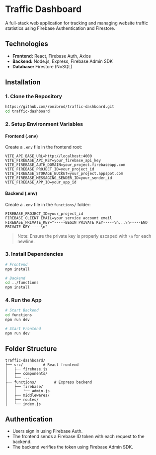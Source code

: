 # Traffic Dashboard

A full-stack web application for tracking and managing website traffic statistics using Firebase Authentication and Firestore.

##  Technologies

- **Frontend:** React, Firebase Auth, Axios
- **Backend:** Node.js, Express, Firebase Admin SDK
- **Database:** Firestore (NoSQL)

##  Installation

### 1. Clone the Repository

```bash
https://github.com/ronibrod/traffic-dashboard.git
cd traffic-dashboard
```

### 2. Setup Environment Variables

#### Frontend (.env)

Create a `.env` file in the frontend root:

```
VITE_API_BASE_URL=http://localhost:4000
VITE_FIREBASE_API_KEY=your_firebase_api_key
VITE_FIREBASE_AUTH_DOMAIN=your_project.firebaseapp.com
VITE_FIREBASE_PROJECT_ID=your_project_id
VITE_FIREBASE_STORAGE_BUCKET=your_project.appspot.com
VITE_FIREBASE_MESSAGING_SENDER_ID=your_sender_id
VITE_FIREBASE_APP_ID=your_app_id
```

#### Backend (.env)

Create a `.env` file in the `functions/` folder:

```
FIREBASE_PROJECT_ID=your_project_id
FIREBASE_CLIENT_EMAIL=your_service_account_email
FIREBASE_PRIVATE_KEY="-----BEGIN PRIVATE KEY-----\n...\n-----END PRIVATE KEY-----\n"
```

> Note: Ensure the private key is properly escaped with `\n` for each newline.

### 3. Install Dependencies

```bash
# Frontend
npm install

# Backend
cd ../functions
npm install
```

### 4. Run the App

```bash
# Start Backend
cd functions
npm run dev

# Start Frontend
npm run dev
```

## Folder Structure

```
traffic-dashboard/
├── src/         # React frontend
│   ├── firebase.js
│   ├── components/
│   └── ...           
├── functions/        # Express backend
│   ├── firebase/
│   │   └── admin.js
│   ├── middlewares/
│   ├── routes/
│   └── index.js
```

## Authentication

- Users sign in using Firebase Auth.
- The frontend sends a Firebase ID token with each request to the backend.
- The backend verifies the token using Firebase Admin SDK.
